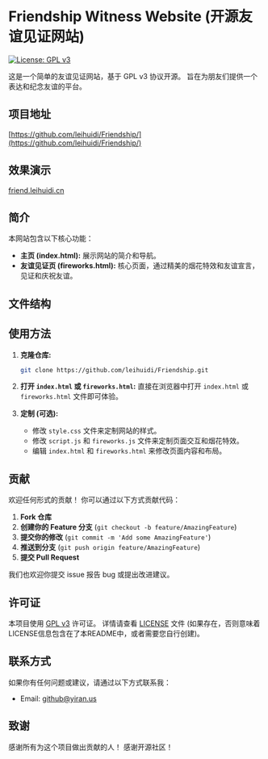 # Friendship Witness Website (开源友谊见证网站)

[![License: GPL v3](https://img.shields.io/badge/License-GPLv3-blue.svg)](https://www.gnu.org/licenses/gpl-3.0)

这是一个简单的友谊见证网站，基于 GPL v3 协议开源。  旨在为朋友们提供一个表达和纪念友谊的平台。

## 项目地址

[https://github.com/leihuidi/Friendship/](https://github.com/leihuidi/Friendship/)

## 效果演示

[friend.leihuidi.cn](friend.leihuidi.cn)

## 简介

本网站包含以下核心功能：

*   **主页 (index.html):**  展示网站的简介和导航。
*   **友谊见证页 (fireworks.html):**  核心页面，通过精美的烟花特效和友谊宣言，见证和庆祝友谊。

## 文件结构


## 使用方法

1.  **克隆仓库:**

    ```bash
    git clone https://github.com/leihuidi/Friendship.git
    ```

2.  **打开 `index.html` 或 `fireworks.html`:**  直接在浏览器中打开 `index.html` 或 `fireworks.html` 文件即可体验。

3.  **定制 (可选):**

    *   修改 `style.css` 文件来定制网站的样式。
    *   修改 `script.js` 和 `fireworks.js` 文件来定制页面交互和烟花特效。
    *   编辑 `index.html` 和 `fireworks.html` 来修改页面内容和布局。

## 贡献

欢迎任何形式的贡献！  你可以通过以下方式贡献代码：

1.  **Fork 仓库**
2.  **创建你的 Feature 分支** (`git checkout -b feature/AmazingFeature`)
3.  **提交你的修改** (`git commit -m 'Add some AmazingFeature'`)
4.  **推送到分支** (`git push origin feature/AmazingFeature`)
5.  **提交 Pull Request**

我们也欢迎你提交 issue 报告 bug 或提出改进建议。

## 许可证

本项目使用 [GPL v3](https://www.gnu.org/licenses/gpl-3.0) 许可证。  详情请查看 [LICENSE](LICENSE) 文件 (如果存在，否则意味着LICENSE信息包含在了本README中，或者需要您自行创建)。

## 联系方式

如果你有任何问题或建议，请通过以下方式联系我：

*   Email: [github@yiran.us](mailto:github@yiran.us)

## 致谢

感谢所有为这个项目做出贡献的人！ 感谢开源社区！
